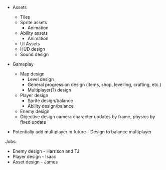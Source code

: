 - Assets 
    - Tiles 
    - Sprite assets
        - Animation
    - Ability assets 
        - Animation
    - UI Assets
    - HUD design
    - Sound design
- Gameplay 
    - Map design
        - Level design 
        - General progression design (items, shop, levelling, crafting, etc.)
        - Multiplayer(?) design
    - Player design 
        - Sprite design/balance
        - Ability design/balance
    - Enemy design
    - Objective design
    camera character updates by frame, physics by fixed update

- Potentially add multiplayer in future - Design to balance multiplayer 

Jobs: 
- Enemy design - Harrison and TJ 
- Player design - Isaac
- Asset design - James 
